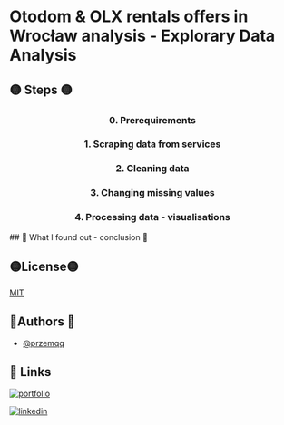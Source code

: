 # Otodom & OLX rentals offers in  Wrocław analysis - Explorary Data Analysis 
## 🟡 Steps 🟡
<div align="center">
<h3>   0. Prerequirements  </h3>
<h3> 1. Scraping data from services </h3>
<h3> 2. Cleaning data </h3>
<h3> 3. Changing missing values </h3>
<h3> 4. Processing data - visualisations </h3>
</div>
## 🔴 What I found out - conclusion 🔴

## 🟡License🟡

[MIT](https://choosealicense.com/licenses/mit/)


## 🔵Authors 🔵

- [@przemqq](https://www.github.com/przemqq)


## 🔗 Links
[![portfolio](https://img.shields.io/badge/my_portfolio-000?style=for-the-badge&logo=ko-fi&logoColor=white)](https://przemqq.github.io/portfolio/)

[![linkedin](https://img.shields.io/badge/linkedin-0A66C2?style=for-the-badge&logo=linkedin&logoColor=white)](https://www.linkedin.com/in/przemyslaw-sipa/)